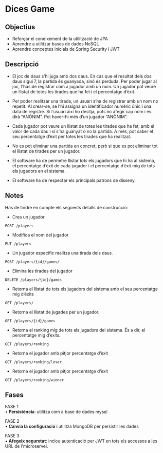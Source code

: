 # Dices Game

## Objectius
- Reforçar el coneixement de la utilització de JPA
- Aprendre a utilitzar bases de dades NoSQL
- Aprendre conceptes inicials de Spring Security i JWT

## Descripció
- El joc de daus s’hi juga amb dos daus. En cas que el resultat dels dos daus sigui 7, la partida és guanyada, sinó és perduda. Per poder jugar al joc, t’has de registrar com a jugador amb un nom. Un jugador pot veure un llistat de totes les tirades que ha fet i el percentatge d’èxit.  

- Per poder realitzar una tirada, un usuari s’ha de registrar amb un nom no repetit. Al crear-se, se l’hi assigna un identificador numèric únic i una data de registre. Si l’usuari així ho desitja, pots no afegir cap nom i es dirà “ANÒNIM”. Pot haver-hi més d’un jugador “ANÒNIM”.
- Cada jugador pot veure un llistat de totes les tirades que ha fet, amb el valor de cada dau i si s’ha guanyat o no la partida. A més, pot saber el seu percentatge d’èxit per totes les tirades que ha realitzat.
- No es pot eliminar una partida en concret, però si que es pot eliminar tot el llistat de tirades per un jugador.
- El software ha de permetre llistar tots els jugadors que hi ha al sistema, el percentatge d’èxit de cada jugador i el percentatge d’èxit mig de tots els jugadors en el sistema.
- El software ha de respectar els principals patrons de disseny.


## Notes
Has de tindre en compte els següents detalls de construcció:

- Crea un jugador
```
POST /players
```
 
- Modifica el nom del jugador
```
PUT /players
```

- Un jugador específic realitza una tirada dels daus.
```
POST /players/{id}/games/
```
 
- Elimina les tirades del jugador
```
DELETE /players/{id}/games
```

- Retorna el llistat de tots els jugadors del sistema amb el seu
  percentatge mig d’èxits
```
GET /players/
```

- Retorna el llistat de jugades per un jugador.
```
GET /players/{id}/games
```

- Retorna el ranking mig de tots els jugadors del sistema.
  És a dir, el percentatge mig d’èxits.
```
GET /players/ranking
```

- Retorna el jugador amb pitjor percentatge d’èxit 
```
GET /players/ranking/loser
``` 

- Retorna el jugador amb pitjor percentatge d’èxit
```
GET /players/ranking/winner
```


## Fases
FASE 1  
• **Persistència**: utilitza com a base de dades mysql 

FASE 2  
• **Canvia la configuració** i utilitza MongoDB per persistir les dades

FASE 3  
• **Afegeix seguretat**: inclou autenticació per JWT en tots els accessos a les URL de l'microservei.
